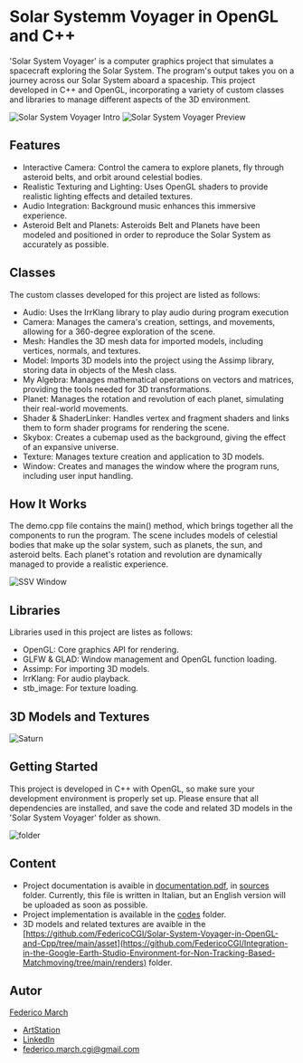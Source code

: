 # Solar Systemm Voyager in OpenGL and C++

'Solar System Voyager' is a computer graphics project that simulates a spacecraft exploring the Solar System. The program's output takes you on a journey across our Solar System aboard a spaceship. This project developed in C++ and OpenGL, incorporating a variety of custom classes and libraries to manage different aspects of the 3D environment. 

![Solar System Voyager Intro](https://github.com/FedericoCGI/Solar-System-Voyager-in-OpenGL-and-Cpp/blob/main/images/solarsystemintro.png)         ![Solar System Voyager Preview](https://github.com/FedericoCGI/Solar-System-Voyager-in-OpenGL-and-Cpp/blob/main/images/solarsystempreview.png)

## Features

- Interactive Camera: Control the camera to explore planets, fly through asteroid belts, and orbit around celestial bodies.
- Realistic Texturing and Lighting: Uses OpenGL shaders to provide realistic lighting effects and detailed textures.
- Audio Integration: Background music enhances this immersive experience.
- Asteroid Belt and Planets: Asteroids Belt and Planets have been modeled and positioned in order to reproduce the Solar System as accurately as possible.

## Classes

The custom classes developed for this project are listed as follows:

- Audio: Uses the IrrKlang library to play audio during program execution
- Camera: Manages the camera's creation, settings, and movements, allowing for a 360-degree exploration of the scene.
- Mesh: Handles the 3D mesh data for imported models, including vertices, normals, and textures.
- Model: Imports 3D models into the project using the Assimp library, storing data in objects of the Mesh class.
- My Algebra: Manages mathematical operations on vectors and matrices, providing the tools needed for 3D transformations.
- Planet: Manages the rotation and revolution of each planet, simulating their real-world movements.
- Shader & ShaderLinker: Handles vertex and fragment shaders and links them to form shader programs for rendering the scene.
- Skybox: Creates a cubemap used as the background, giving the effect of an expansive universe.
- Texture: Manages texture creation and application to 3D models.
- Window: Creates and manages the window where the program runs, including user input handling.

## How It Works

The demo.cpp file contains the main() method, which brings together all the components to run the program. The scene includes models of celestial bodies that make up the solar system, such as planets, the sun, and asteroid belts. Each planet's rotation and revolution are dynamically managed to provide a realistic experience.

![SSV Window](https://github.com/FedericoCGI/Solar-System-Voyager-in-OpenGL-and-Cpp/blob/main/images/ssv_window.png)

## Libraries

Libraries used in this project are listes as follows:
- OpenGL: Core graphics API for rendering.
- GLFW & GLAD: Window management and OpenGL function loading.
- Assimp: For importing 3D models.
- IrrKlang: For audio playback.
- stb_image: For texture loading.

## 3D Models and Textures

![Saturn](https://github.com/FedericoCGI/Solar-System-Voyager-in-OpenGL-and-Cpp/blob/main/images/saturn.png)

## Getting Started

This project is developed in C++ with OpenGL, so make sure your development environment is properly set up. Please ensure that all dependencies are installed, and save the code and related 3D models in the 'Solar System Voyager' folder as shown. 

![folder](https://github.com/FedericoCGI/Solar-System-Voyager-in-OpenGL-and-Cpp/blob/main/images/folder.png)

## Content
- Project documentation is avaible in [documentation.pdf](https://github.com/FedericoCGI/Solar-System-Voyager-in-OpenGL-and-Cpp/blob/main/sources/documentation.pdf), in [sources](https://github.com/FedericoCGI/Solar-System-Voyager-in-OpenGL-and-Cpp/tree/main/sources) folder. Currently, this file is written in Italian, but an English version will be uploaded as soon as possible.
- Project implementation is available in the [codes](https://github.com/FedericoCGI/Solar-System-Voyager-in-OpenGL-and-Cpp/tree/main/codes) folder.
- 3D models and related textures are avaible in the [https://github.com/FedericoCGI/Solar-System-Voyager-in-OpenGL-and-Cpp/tree/main/asset](https://github.com/FedericoCGI/Integration-in-the-Google-Earth-Studio-Environment-for-Non-Tracking-Based-Matchmoving/tree/main/renders) folder.

## Autor
[Federico March](https://github.com/FedericoCGI)
- [ArtStation](https://www.artstation.com/federicomarch_cgi)
- [LinkedIn](https://www.linkedin.com/in/federico-march-a15b17194/)
- federico.march.cgi@gmail.com

